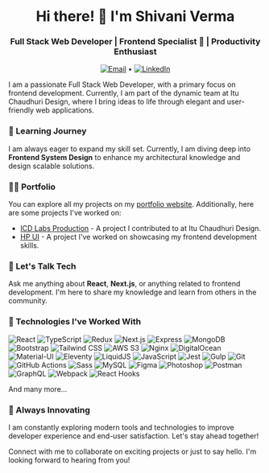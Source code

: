 <h1 align="center">Hi there! 👋 I'm Shivani Verma</h1>
<h3 align="center">Full Stack Web Developer | Frontend Specialist 🚀 | Productivity Enthusiast</h3>

<p align="center">
  <a href="mailto:shivaniverma02000@gmail.com"><img src="https://img.shields.io/badge/Email-Drop%20me%20a%20line!-brightgreen" alt="Email"></a> •
  <a href="https://linkedin.com/in/yourusername"><img src="https://img.shields.io/badge/LinkedIn-Connect%20with%20me!-blue" alt="LinkedIn"></a>
</p>

I am a passionate Full Stack Web Developer, with a primary focus on frontend development. Currently, I am part of the dynamic team at Itu Chaudhuri Design, where I bring ideas to life through elegant and user-friendly web applications.

### 🌱 Learning Journey
I am always eager to expand my skill set. Currently, I am diving deep into **Frontend System Design** to enhance my architectural knowledge and design scalable solutions.

### 👨‍💻 Portfolio
You can explore all my projects on my [portfolio website](https://shivaniverma-portfolio.netlify.app/). Additionally, here are some projects I've worked on:
- [ICD Labs Production](https://prod.icdlabs.in/) - A project I contributed to at Itu Chaudhuri Design.
- [HP UI](https://hp-ui.vercel.app/) - A project I've worked on showcasing my frontend development skills.

### 💬 Let's Talk Tech
Ask me anything about **React**, **Next.js**, or anything related to frontend development. I'm here to share my knowledge and learn from others in the community.

### 🌟 Technologies I've Worked With
![React](https://img.shields.io/badge/-React-61DAFB?logo=react&logoColor=white&style=flat) ![TypeScript](https://img.shields.io/badge/-TypeScript-007ACC?logo=typescript&logoColor=white&style=flat) ![Redux](https://img.shields.io/badge/-Redux-764ABC?logo=redux&logoColor=white&style=flat) ![Next.js](https://img.shields.io/badge/-Next.js-000000?logo=next.js&logoColor=white&style=flat) ![Express](https://img.shields.io/badge/-Express-000000?logo=express&logoColor=white&style=flat) ![MongoDB](https://img.shields.io/badge/-MongoDB-47A248?logo=mongodb&logoColor=white&style=flat) ![Bootstrap](https://img.shields.io/badge/-Bootstrap-7952B3?logo=bootstrap&logoColor=white&style=flat) ![Tailwind CSS](https://img.shields.io/badge/-Tailwind_CSS-38B2AC?logo=tailwind-css&logoColor=white&style=flat) ![AWS S3](https://img.shields.io/badge/-AWS_S3-569A31?logo=amazon-aws&logoColor=white&style=flat) ![Nginx](https://img.shields.io/badge/-Nginx-009639?logo=nginx&logoColor=white&style=flat) ![DigitalOcean](https://img.shields.io/badge/-DigitalOcean-0080FF?logo=digitalocean&logoColor=white&style=flat) ![Material-UI](https://img.shields.io/badge/-Material_UI-0081CB?logo=material-ui&logoColor=white&style=flat) ![Eleventy](https://img.shields.io/badge/-Eleventy-000000?logo=11ty&logoColor=white&style=flat) ![LiquidJS](https://img.shields.io/badge/-Liquid_JS-172B4D?logo=liquid&logoColor=white&style=flat) ![JavaScript](https://img.shields.io/badge/-JavaScript-F7DF1E?logo=javascript&logoColor=black&style=flat) ![Jest](https://img.shields.io/badge/-Jest-C21325?logo=jest&logoColor=white&style=flat) ![Gulp](https://img.shields.io/badge/-Gulp-CF4647?logo=gulp&logoColor=white&style=flat) ![Git](https://img.shields.io/badge/-Git-F05032?logo=git&logoColor=white&style=flat) ![GitHub Actions](https://img.shields.io/badge/-GitHub_Actions-2088FF?logo=github-actions&logoColor=white&style=flat) ![Sass](https://img.shields.io/badge/-Sass-CC6699?logo=sass&logoColor=white&style=flat) ![MySQL](https://img.shields.io/badge/-MySQL-4479A1?logo=mysql&logoColor=white&style=flat) ![Figma](https://img.shields.io/badge/-Figma-F24E1E?logo=figma&logoColor=white&style=flat) ![Photoshop](https://img.shields.io/badge/-Photoshop-31A8FF?logo=adobe-photoshop&logoColor=white&style=flat) ![Postman](https://img.shields.io/badge/-Postman-FF6C37?logo=postman&logoColor=white&style=flat) ![GraphQL](https://img.shields.io/badge/-GraphQL-E10098?logo=graphql&logoColor=white&style=flat) ![Webpack](https://img.shields.io/badge/-Webpack-8DD6F9?logo=webpack&logoColor=black&style=flat) ![React Hooks](https://img.shields.io/badge/-React_Hooks-61DAFB?logo=react&logoColor=white&style=flat)


And many more...

### 🚀 Always Innovating
I am constantly exploring modern tools and technologies to improve developer experience and end-user satisfaction. Let's stay ahead together!

Connect with me to collaborate on exciting projects or just to say hello. I'm looking forward to hearing from you!
